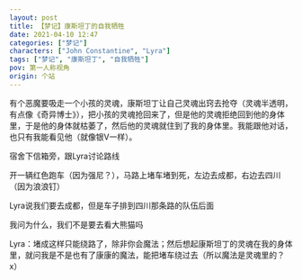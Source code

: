 ```yaml
---
layout: post
title: 【梦记】康斯坦丁的自我牺牲
date: 2021-04-10 12:47
categories: ["梦记"]
characters: ["John Constantine", "Lyra"]
tags: ["梦记", "康斯坦丁", "自我牺牲"]
pov: 第一人称视角
origin: 个站
---
```


有个恶魔要吸走一个小孩的灵魂，康斯坦丁让自己灵魂出窍去抢夺（灵魂半透明，有点像《奇异博士》），把小孩的灵魂抢回来了，但是他的灵魂拒绝回到他的身体里，于是他的身体就枯萎了，然后他的灵魂就住到了我的身体里。我能跟他对话，也只有我能看见他（就像银V一样）。

宿舍下信箱旁，跟Lyra讨论路线

开一辆红色跑车（因为强尼？），马路上堵车堵到死，左边去成都，右边去四川（因为浪浪钉）

Lyra说我们要去成都，但是车子排到四川那条路的队伍后面

我问为什么，我们不是要去看大熊猫吗

Lyra：堵成这样只能绕路了，除非你会魔法；然后想起康斯坦丁的灵魂在我的身体里，就问我是不是也有了康康的魔法，能把堵车绕过去（所以魔法是灵魂里的？x）

